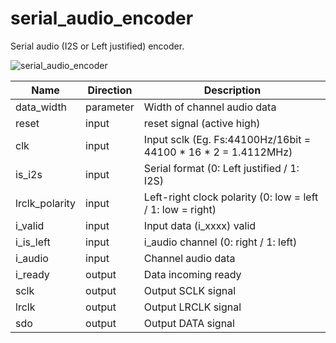 # serial_audio_encoder

Serial audio (I2S or Left justified) encoder.

![serial_audio_encoder](https://user-images.githubusercontent.com/14823909/113436176-35a78480-941f-11eb-936f-84346c20c97f.png)

|Name|Direction|Description|
|--|--|--|
|data_width|parameter|Width of channel audio data|
|reset|input|reset signal (active high)|
|clk|input|Input sclk (Eg. Fs:44100Hz/16bit = 44100 * 16 * 2 = 1.4112MHz)|
|is_i2s|input|Serial format (0: Left justified / 1: I2S)|
|lrclk_polarity|input|Left-right clock polarity (0: low = left / 1: low = right)|
|i_valid|input|Input data (i_xxxx) valid|
|i_is_left|input|i_audio channel (0: right / 1: left)|
|i_audio|input|Channel audio data|
|i_ready|output|Data incoming ready|
|sclk|output|Output SCLK signal|
|lrclk|output|Output LRCLK signal|
|sdo|output|Output DATA signal|
